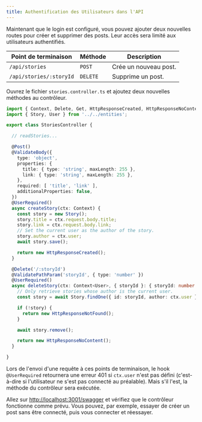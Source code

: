 ```yaml
---
title: Authentification des Utilisateurs dans l'API
---
```


Maintenant que le login est configuré, vous pouvez ajouter deux nouvelles routes pour créer et supprimer des posts. Leur accès sera limité aux utilisateurs authentifiés. 

| Point de terminaison | Méthode | Description |
| --- | --- | --- |
| `/api/stories` | `POST` | Crée un nouveau post. |
| `/api/stories/:storyId` | `DELETE` | Supprime un post. |

Ouvrez le fichier `stories.controller.ts` et ajoutez deux nouvelles méthodes au contrôleur.

```typescript
import { Context, Delete, Get, HttpResponseCreated, HttpResponseNoContent, HttpResponseNotFound, HttpResponseOK, Post, UserRequired, ValidateBody, ValidatePathParam, ValidateQueryParam } from '@foal/core';
import { Story, User } from '../../entities';

export class StoriesController {

  // readStories...

  @Post()
  @ValidateBody({
    type: 'object',
    properties: {
      title: { type: 'string', maxLength: 255 },
      link: { type: 'string', maxLength: 255 },
    },
    required: [ 'title', 'link' ],
    additionalProperties: false,
  })
  @UserRequired()
  async createStory(ctx: Context) {
    const story = new Story();
    story.title = ctx.request.body.title;
    story.link = ctx.request.body.link;
    // Set the current user as the author of the story.
    story.author = ctx.user;
    await story.save();

    return new HttpResponseCreated();
  }

  @Delete('/:storyId')
  @ValidatePathParam('storyId', { type: 'number' })
  @UserRequired()
  async deleteStory(ctx: Context<User>, { storyId }: { storyId: number }) {
    // Only retrieve stories whose author is the current user.
    const story = await Story.findOne({ id: storyId, author: ctx.user });

    if (!story) {
      return new HttpResponseNotFound();
    }

    await story.remove();

    return new HttpResponseNoContent();
  }

}
```

Lors de l'envoi d'une requête à ces points de terminaison, le hook `@UserRequired` retournera une erreur 401 si `ctx.user` n'est pas défini (c'est-à-dire si l'utilisateur ne s'est pas connecté au préalable). Mais s'il l'est, la méthode du contrôleur sera exécutée.

Allez sur [http://localhost:3001/swagger](http://localhost:3001/swagger) et vérifiez que le contrôleur fonctionne comme prévu. Vous pouvez, par exemple, essayer de créer un post sans être connecté, puis vous connecter et réessayer.